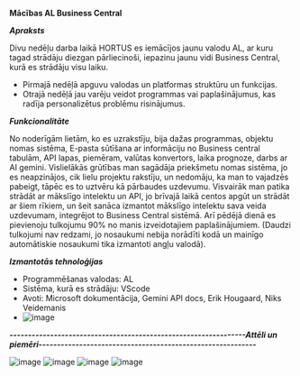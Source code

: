 **Mācības AL Business Central**

**_Apraksts_**

Divu nedēļu darba laikā HORTUS es iemācījos jaunu valodu AL, ar kuru tagad strādāju diezgan pārliecinoši, iepazinu jaunu vidi Business Central, kurā es strādāju visu laiku. 
- Pirmajā nedēļā apguvu valodas un platformas struktūru un funkcijas. 
- Otrajā nedēļā jau varēju veidot programmas vai paplašinājumus, kas radīja personalizētus problēmu risinājumus. 

**_Funkcionalitāte_**

No noderīgām lietām, ko es uzrakstīju, bija dažas programmas, objektu nomas sistēma, E-pasta sūtīšana ar informāciju no Business central tabulām, API lapas, piemēram, valūtas konvertors, laika prognoze, darbs ar AI gemini. Vislielākās grūtības man sagādāja priekšmetu nomas sistēma, jo es neapzinājos, cik lielu projektu rakstīju, un nedomāju, ka man to vajadzēs pabeigt, tāpēc es to uztvēru kā pārbaudes uzdevumu. Visvairāk man patika strādāt ar mākslīgo intelektu un API, jo brīvajā laikā centos apgūt un strādāt ar šiem rīkiem, un šeit sanāca izmantot mākslīgo intelektu sava veida uzdevumam, integrējot to Business Central sistēmā. Arī pēdējā dienā es pievienoju tulkojumu 90% no manis izveidotajiem paplašinājumiem. (Daudzi tulkojumi nav redzami, jo nosaukumi nebija norādīti kodā un mainīgo automātiskie nosaukumi tika izmantoti angļu valodā). 

**_Izmantotās tehnoloģijas_**

- Programmēšanas valodas: AL
- Sistēma, kurā es strādāju: VScode
- Avoti: Microsoft dokumentācija, Gemini API docs, Erik Hougaard, Niks Veidemanis
- ![image](https://github.com/user-attachments/assets/b2b129d6-f383-4390-93e6-d25c58c978b8)



**_----------------------------------------------------------------Attēli un piemēri-----------------------------------------------------------_**



![image](https://github.com/user-attachments/assets/f70b60f2-b47c-4983-9405-7c1c60b6a1ba)
![image](https://github.com/user-attachments/assets/cf687a9e-d7a5-4f06-835a-1fec851363f3)
![image](https://github.com/user-attachments/assets/5cafbc29-4426-4c97-90a1-72859ba62e9f)
![image](https://github.com/user-attachments/assets/2f1a8499-6e6b-49e7-8066-654f88c88e64)
